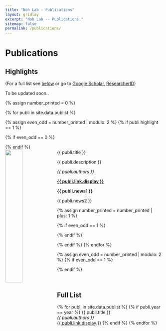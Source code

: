 ```yaml
---
title: "Noh Lab - Publications"
layout: gridlay
excerpt: "Noh Lab -- Publications."
sitemap: false
permalink: /publications/
---
```



# Publications

## Highlights

(For a full list see [below](#full-list) or go to [Google Scholar](https://scholar.google.com/citations?user=Q0Z_uB8AAAAJ&hl=en), [ResearcherID](https://publons.com/researcher/1296422/seong-jin-noh/))

To be updated soon..

{% assign number_printed = 0 %}


{% for publi in site.data.publist %}

{% assign even_odd = number_printed | modulo: 2 %}
{% if publi.highlight == 1 %}

{% if even_odd == 0 %}
<div class="row">
{% endif %}

<div class="col-sm-6 clearfix">
 <div class="well">
  <pubtit>{{ publi.title }}</pubtit>
  <img src="{{ site.url }}{{ site.baseurl }}/images/pubpic/{{ publi.image }}" class="img-responsive" width="33%" style="float: left" />
  <p>{{ publi.description }}</p>
  <p><em>{{ publi.authors }}</em></p>
  <p><strong><a href="{{ publi.link.url }}">{{ publi.link.display }}</a></strong></p>
  <p class="text-danger"><strong> {{ publi.news1 }}</strong></p>
  <p> {{ publi.news2 }}</p>
 </div>
</div>

{% assign number_printed = number_printed | plus: 1 %}

{% if even_odd == 1 %}
</div>
{% endif %}

{% endif %}
{% endfor %}


{% assign even_odd = number_printed | modulo: 2 %}
{% if even_odd == 1 %}
</div>
{% endif %}

<p> &nbsp; </p>


## Full List

<!-- {% assign years = "2021,2020,2019,2018,2017,2016,2015" | split: "," % }
{% for year in years %}
 <h3>{{ year }}</h3>
{% endfor %} -->
 
 {% for publi in site.data.publist %}
  {% if publi.year == year %}
   {{ publi.title }} <br />
   <em>{{ publi.authors }} </em>
   <br />
   <a href="{{ publi.link.url }}">{{ publi.link.display }}</a>
  {% endif %}
{% endfor %}

